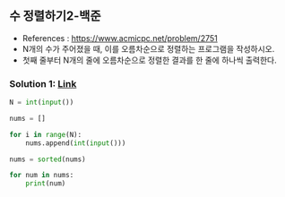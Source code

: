 ## 수 정렬하기2-백준

* References : https://www.acmicpc.net/problem/2751
* N개의 수가 주어졌을 때, 이를 오름차순으로 정렬하는 프로그램을 작성하시오.
* 첫째 줄부터 N개의 줄에 오름차순으로 정렬한 결과를 한 줄에 하나씩 출력한다.

### Solution 1: [Link](https://github.com/takhyun12/Algorithm-Essential-Training/blob/main/Solutions/number_sort2.py)

```python
N = int(input())

nums = []

for i in range(N):
    nums.append(int(input()))

nums = sorted(nums)

for num in nums:
    print(num)
```
